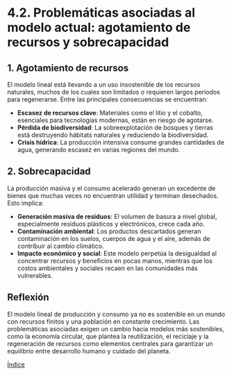 # 4.2. Problemáticas asociadas al modelo actual: agotamiento de recursos y sobrecapacidad

## 1. **Agotamiento de recursos**

El modelo lineal está llevando a un uso insostenible de los recursos naturales, muchos de los cuales son limitados o requieren largos periodos para regenerarse. Entre las principales consecuencias se encuentran:

- **Escasez de recursos clave**: Materiales como el litio y el cobalto, esenciales para tecnologías modernas, están en riesgo de agotarse.
- **Pérdida de biodiversidad**: La sobreexplotación de bosques y tierras está destruyendo hábitats naturales y reduciendo la biodiversidad.
- **Crisis hídrica**: La producción intensiva consume grandes cantidades de agua, generando escasez en varias regiones del mundo.

## 2. **Sobrecapacidad**

La producción masiva y el consumo acelerado generan un excedente de bienes que muchas veces no encuentran utilidad y terminan desechados. Esto implica:

- **Generación masiva de residuos**: El volumen de basura a nivel global, especialmente residuos plásticos y electrónicos, crece cada año.
- **Contaminación ambiental**: Los productos descartados generan contaminación en los suelos, cuerpos de agua y el aire, además de contribuir al cambio climático.
- **Impacto económico y social**: Este modelo perpetúa la desigualdad al concentrar recursos y beneficios en pocas manos, mientras que los costos ambientales y sociales recaen en las comunidades más vulnerables.

## Reflexión

El modelo lineal de producción y consumo ya no es sostenible en un mundo con recursos finitos y una población en constante crecimiento. Las problemáticas asociadas exigen un cambio hacia modelos más sostenibles, como la economía circular, que plantea la reutilización, el reciclaje y la regeneración de recursos como elementos centrales para garantizar un equilibrio entre desarrollo humano y cuidado del planeta.

[Índice](indice_pisa3_B.md)